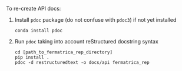 To re-create API docs:

1. Install `pdoc` package (do not confuse with `pdoc3`) if not yet installed
    ```commandline
    conda install pdoc
    ```
2. Run `pdoc` taking into account reStructured docstring syntax
    ```commandline
    cd [path_to_fermatrica_rep_directory]
    pip install . 
    pdoc -d restructuredtext -o docs/api fermatrica_rep
    ```
